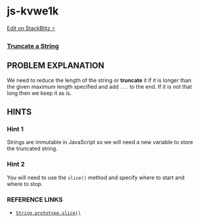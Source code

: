 # js-kvwe1k

[Edit on StackBlitz ⚡️](https://stackblitz.com/edit/js-kvwe1k)

### [Truncate a String](https://www.freecodecamp.org/learn/javascript-algorithms-and-data-structures/basic-algorithm-scripting/truncate-a-string)

## PROBLEM EXPLANATION
We need to reduce the length of the string or **truncate** it if it is longer than the given maximum length specified and add `...` to the end.  If it is not that long then we keep it as is.


## HINTS
### Hint 1
Strings are immutable in JavaScript so we will need a new variable to store the truncated string.
### Hint 2
You will need to use the `slice()` method and specify where to start and where to stop.

### REFERENCE LINKS
- [`String.prototype.slice()`](https://developer.mozilla.org/en-US/docs/Web/JavaScript/Reference/Global_Objects/String/slice)

